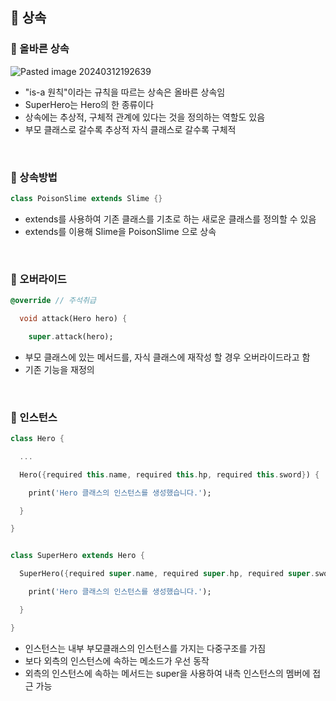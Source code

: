 ## 📖 상속


### 📄 올바른 상속
![Pasted image 20240312192639](https://github.com/hwangtaewook/TIL/assets/87569211/3da84002-b83d-4cf9-8622-0b2da442d50a)


- "is-a 원칙"이라는 규칙을 따르는 상속은 올바른 상속임
- SuperHero는 Hero의 한 종류이다
- 상속에는 추상적, 구체적 관계에 있다는 것을 정의하는 역할도 있음
- 부모 클래스로 갈수록 추상적 자식 클래스로 갈수록 구체적 
<br>

### 📄 상속방법
```dart
class PoisonSlime extends Slime {}
```
- extends를 사용하여 기존 클래스를 기초로 하는 새로운 클래스를 정의할 수 있음
- extends를 이용해 Slime을 PoisonSlime 으로 상속
<br>

### 📄 오버라이드

```dart
@override // 주석취급

  void attack(Hero hero) {

    super.attack(hero);
```
- 부모 클래스에 있는 메서드를, 자식 클래스에 재작성 할 경우 오버라이드라고 함
- 기존 기능을 재정의
<br>

### 📄 인스턴스
```dart
class Hero {

  ...

  Hero({required this.name, required this.hp, required this.sword}) {

    print('Hero 클래스의 인스턴스를 생성했습니다.');

  }

}


class SuperHero extends Hero {

  SuperHero({required super.name, required super.hp, required super.sword}) {

    print('Hero 클래스의 인스턴스를 생성했습니다.');

  }

}
```

- 인스턴스는 내부 부모클래스의 인스턴스를 가지는 다중구조를 가짐
- 보다 외측의 인스턴스에 속하는 메소드가 우선 동작
- 외측의 인스턴스에 속하는 메서드는 super을 사용하여 내측 인스턴스의 멤버에 접근 가능
